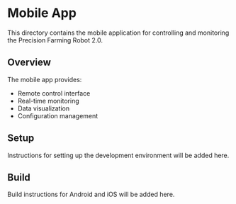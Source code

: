 # Mobile App

This directory contains the mobile application for controlling and monitoring the Precision Farming Robot 2.0.

## Overview

The mobile app provides:
- Remote control interface
- Real-time monitoring
- Data visualization
- Configuration management

## Setup

Instructions for setting up the development environment will be added here.

## Build

Build instructions for Android and iOS will be added here.
